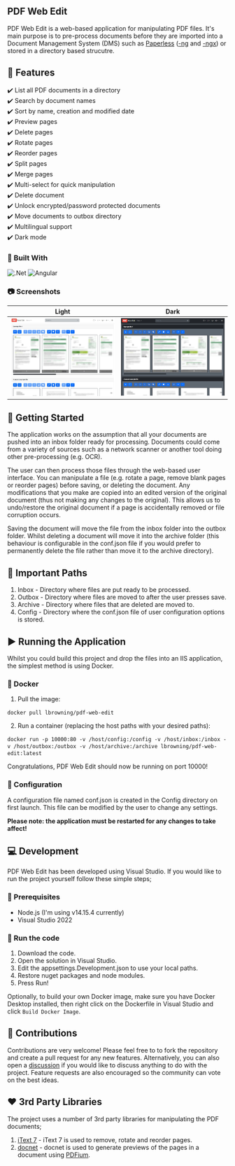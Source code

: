 ## PDF Web Edit
PDF Web Edit is a web-based application for manipulating PDF files. It's main purpose is to pre-process documents before they are imported into a Document Management System (DMS) such as [Paperless](https://github.com/the-paperless-project/paperless) ([-ng](https://github.com/jonaswinkler/paperless-ng) and [-ngx](https://github.com/paperless-ngx/paperless-ngx)) or stored in a directory based strucutre.

## :rocket: Features
:heavy_check_mark: List all PDF documents in a directory  
:heavy_check_mark: Search by document names  
:heavy_check_mark: Sort by name, creation and modified date  
:heavy_check_mark: Preview pages  
:heavy_check_mark: Delete pages  
:heavy_check_mark: Rotate pages  
:heavy_check_mark: Reorder pages  
:heavy_check_mark: Split pages  
:heavy_check_mark: Merge pages  
:heavy_check_mark: Multi-select for quick manipulation  
:heavy_check_mark: Delete document  
:heavy_check_mark: Unlock encrypted/password protected documents  
:heavy_check_mark: Move documents to outbox directory  
:heavy_check_mark: Multilingual support  
:heavy_check_mark: Dark mode

### :hammer: Built With
![.Net](https://img.shields.io/badge/.NET-5C2D91?style=for-the-badge&logo=.net&logoColor=white)
![Angular](https://img.shields.io/badge/angular-%23DD0031.svg?style=for-the-badge&logo=angular&logoColor=white)

### :camera: Screenshots
Light | Dark
--- | ---
![](./Assets/screenshot.png) | ![](./Assets/screenshot-dark.png)

## :vertical_traffic_light: Getting Started
The application works on the assumption that all your documents are pushed into an inbox folder ready for processing. Documents could come from a variety of sources such as a network scanner or another tool doing other pre-processing (e.g. OCR).

The user can then process those files through the web-based user interface. You can manipulate a file (e.g. rotate a page, remove blank pages or reorder pages) before saving, or deleting the document. Any modifications that you make are copied into an edited version of the original document (thus not making any changes to the original). This allows us to undo/restore the original document if a page is accidentally removed or file corruption occurs.

Saving the document will move the file from the inbox folder into the outbox folder. Whilst deleting a document will move it into the archive folder (this behaviour is configurable in the conf.json file if you would prefer to permanently delete the file rather than move it to the archive directory).

## :file_folder: Important Paths

1. Inbox - Directory where files are put ready to be processed.
2. Outbox - Directory where files are moved to after the user presses save.
3. Archive - Directory where files that are deleted are moved to.
4. Config - Directory where the conf.json file of user configuration options is stored.

## :arrow_forward: Running the Application
Whilst you could build this project and drop the files into an IIS application, the simplest method is using Docker.

### :whale2: Docker

1. Pull the image:
```
docker pull lbrowning/pdf-web-edit
```
2. Run a container (replacing the host paths with your desired paths): 
    
```
docker run -p 10000:80 -v /host/config:/config -v /host/inbox:/inbox -v /host/outbox:/outbox -v /host/archive:/archive lbrowning/pdf-web-edit:latest
```

Congratulations, PDF Web Edit should now be running on port 10000!

### :wrench: Configuration
A configuration file named conf.json is created in the Config directory on first launch. This file can be modified by the user to change any settings. 

**Please note: the application must be restarted for any changes to take affect!**

## :computer: Development
PDF Web Edit has been developed using Visual Studio. If you would like to run the project yourself follow these simple steps;

### :bell: Prerequisites
- Node.js (I'm using v14.15.4 currently)
- Visual Studio 2022

### :bug: Run the code
1. Download the code.
2. Open the solution in Visual Studio.
3. Edit the appsettings.Development.json to use your local paths.
4. Restore nuget packages and node modules.
5. Press Run!

Optionally, to build your own Docker image, make sure you have Docker Desktop installed, then right click on the Dockerfile in Visual Studio and click `Build Docker Image`.

## :information_desk_person: Contributions
Contributions are very welcome! Please feel free to to fork the repository and create a pull request for any new features. Alternatively, you can also open a [discussion](https://github.com/luke-browning/pdf-web-edit/discussions) if you would like to discuss anything to do with the project. Feature requests are also encouraged so the community can vote on the best ideas.

## :heart: 3rd Party Libraries
The project uses a number of 3rd party libraries for manipulating the PDF documents;

1. [iText 7](https://github.com/itext/itext7-dotnet) - iText 7 is used to remove, rotate and reorder pages.
2. [docnet](https://github.com/GowenGit/docnet) - docnet is used to generate previews of the pages in a document using [PDFium](https://pdfium.googlesource.com/pdfium/).
